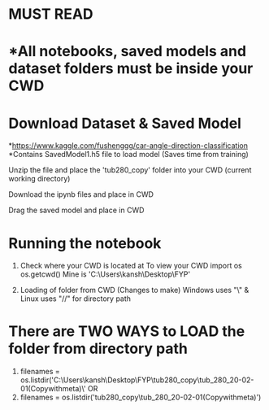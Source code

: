 # MUST READ #

# *All notebooks, saved models and dataset folders must be inside your CWD

# Download Dataset & Saved Model
*https://www.kaggle.com/fushenggg/car-angle-direction-classification
*Contains SavedModel1.h5 file to load model (Saves time from training)

Unzip the file and place the 'tub280_copy' folder into your CWD (current working directory) 

Download the ipynb files and place in CWD

Drag the saved model and place in CWD 

# Running the notebook 
1. Check where your CWD is located at
To view your CWD import os os.getcwd()
Mine is 'C:\Users\kansh\Desktop\FYP'

2. Loading of folder from CWD (Changes to make)
Windows uses "\\" & Linux uses "//" for directory path

# There are TWO WAYS to LOAD the folder from directory path
1. filenames = os.listdir('C:\\Users\\kansh\\Desktop\\FYP\\tub280_copy\\tub_280_20-02-01(Copywithmeta)\\' OR
2. filenames = os.listdir('tub280_copy\\tub_280_20-02-01(Copywithmeta)')


